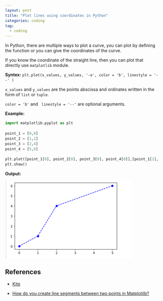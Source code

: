 ```yaml
---
layout: post
title: "Plot lines using coordinates in Python"
categories: coding
tag: 
  - coding
---
```


In Python, there are multiple ways to  plot a curve, you can plot by defining the function or you can give the coordinates of the curve.

If you know the coordinate of the straight line, then you can plot that directly use `matplotlib` module.

**Syntex:** `plt.plot(x_values, y_values, '-o', color = 'b', linestyle = '--' )`

`x_values` and `y_values` are the points abscissa and ordinates written in the form of `list` or `tuple`.

`color = 'b'` and ` linestyle = '--'` are optional arguments.

**Example:**

```python
import matplotlib.pyplot as plt

point_1 = [0,0]
point_2 = [1,1]
point_3 = [2,4]
point_4 = [5,6]

plt.plot([point_1[0], point_2[0], point_3[0], point_4[0]],[point_1[1], point_2[1], point_3[1], point_4[1]],'-o', color = 'b',linestyle = '--' )
plt.show()
```

**Output:**

![](\assets\images\plot_coordinates.png)

## References

* [Kite](https://www.adamsmith.haus/python/answers/how-to-draw-a-line-between-two-points-in-matplotlib-in-python)

* [How do you create line segments between two points in Matplotlib?](https://www.tutorialspoint.com/how-do-you-create-line-segments-between-two-points-in-matplotlib)
